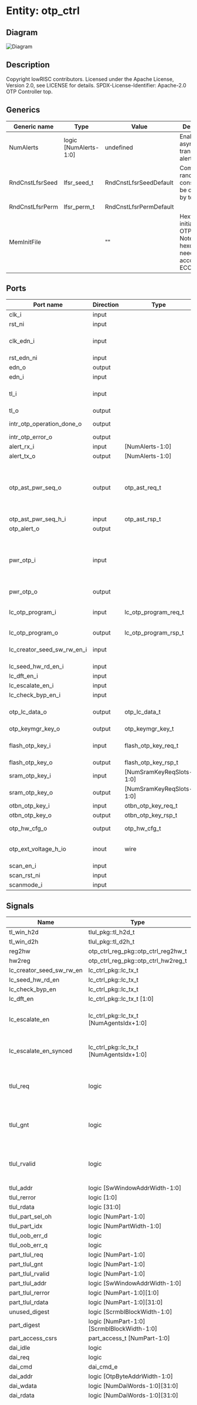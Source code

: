 # Entity: otp_ctrl
## Diagram
![Diagram](otp_ctrl.svg "Diagram")
## Description
Copyright lowRISC contributors.
 Licensed under the Apache License, Version 2.0, see LICENSE for details.
 SPDX-License-Identifier: Apache-2.0
 OTP Controller top.
 
## Generics
| Generic name    | Type                  | Value                  | Description                                                                                |
| --------------- | --------------------- | ---------------------- | ------------------------------------------------------------------------------------------ |
| NumAlerts       | logic [NumAlerts-1:0] | undefined              | Enable asynchronous transitions on alerts.                                                 |
| RndCnstLfsrSeed | lfsr_seed_t           | RndCnstLfsrSeedDefault | Compile time random constants, to be overriden by topgen.                                  |
| RndCnstLfsrPerm | lfsr_perm_t           | RndCnstLfsrPermDefault |                                                                                            |
| MemInitFile     |                       | ""                     | Hexfile file to initialize the OTP macro. Note that the hexdump needs to account for ECC.  |
## Ports
| Port name                  | Direction | Type                     | Description                                                     |
| -------------------------- | --------- | ------------------------ | --------------------------------------------------------------- |
| clk_i                      | input     |                          | OTP clock                                                       |
| rst_ni                     | input     |                          |                                                                 |
| clk_edn_i                  | input     |                          | EDN clock and interface                                         |
| rst_edn_ni                 | input     |                          |                                                                 |
| edn_o                      | output    |                          |                                                                 |
| edn_i                      | input     |                          |                                                                 |
| tl_i                       | input     |                          | Bus Interface (device)                                          |
| tl_o                       | output    |                          |                                                                 |
| intr_otp_operation_done_o  | output    |                          | Interrupt Requests                                              |
| intr_otp_error_o           | output    |                          |                                                                 |
| alert_rx_i                 | input     | [NumAlerts-1:0]          | Alerts                                                          |
| alert_tx_o                 | output    | [NumAlerts-1:0]          |                                                                 |
| otp_ast_pwr_seq_o          | output    | otp_ast_req_t            | Macro-specific power sequencing signals to/from AST.            |
| otp_ast_pwr_seq_h_i        | input     | otp_ast_rsp_t            |                                                                 |
| otp_alert_o                | output    |                          | AST alerts                                                      |
| pwr_otp_i                  | input     |                          | Power manager interface (inputs are synced to OTP clock domain) |
| pwr_otp_o                  | output    |                          |                                                                 |
| lc_otp_program_i           | input     | lc_otp_program_req_t     | Lifecycle transition command interface                          |
| lc_otp_program_o           | output    | lc_otp_program_rsp_t     |                                                                 |
| lc_creator_seed_sw_rw_en_i | input     |                          | Lifecycle broadcast inputs                                      |
| lc_seed_hw_rd_en_i         | input     |                          |                                                                 |
| lc_dft_en_i                | input     |                          |                                                                 |
| lc_escalate_en_i           | input     |                          |                                                                 |
| lc_check_byp_en_i          | input     |                          |                                                                 |
| otp_lc_data_o              | output    | otp_lc_data_t            | OTP broadcast outputs                                           |
| otp_keymgr_key_o           | output    | otp_keymgr_key_t         |                                                                 |
| flash_otp_key_i            | input     | flash_otp_key_req_t      | Scrambling key requests                                         |
| flash_otp_key_o            | output    | flash_otp_key_rsp_t      |                                                                 |
| sram_otp_key_i             | input     | [NumSramKeyReqSlots-1:0] |                                                                 |
| sram_otp_key_o             | output    | [NumSramKeyReqSlots-1:0] |                                                                 |
| otbn_otp_key_i             | input     | otbn_otp_key_req_t       |                                                                 |
| otbn_otp_key_o             | output    | otbn_otp_key_rsp_t       |                                                                 |
| otp_hw_cfg_o               | output    | otp_hw_cfg_t             | Hardware config bits                                            |
| otp_ext_voltage_h_io       | inout     | wire                     | External voltage for OTP                                        |
| scan_en_i                  | input     |                          | Scan                                                            |
| scan_rst_ni                | input     |                          |                                                                 |
| scanmode_i                 | input     |                          |                                                                 |
## Signals
| Name                     | Type                                         | Description                                                                                                                                                                                                                                                                               |
| ------------------------ | -------------------------------------------- | ----------------------------------------------------------------------------------------------------------------------------------------------------------------------------------------------------------------------------------------------------------------------------------------- |
| tl_win_h2d               | tlul_pkg::tl_h2d_t                           |                                                                                                                                                                                                                                                                                           |
| tl_win_d2h               | tlul_pkg::tl_d2h_t                           |                                                                                                                                                                                                                                                                                           |
| reg2hw                   | otp_ctrl_reg_pkg::otp_ctrl_reg2hw_t          |                                                                                                                                                                                                                                                                                           |
| hw2reg                   | otp_ctrl_reg_pkg::otp_ctrl_hw2reg_t          |                                                                                                                                                                                                                                                                                           |
| lc_creator_seed_sw_rw_en | lc_ctrl_pkg::lc_tx_t                         |                                                                                                                                                                                                                                                                                           |
| lc_seed_hw_rd_en         | lc_ctrl_pkg::lc_tx_t                         |                                                                                                                                                                                                                                                                                           |
| lc_check_byp_en          | lc_ctrl_pkg::lc_tx_t                         |                                                                                                                                                                                                                                                                                           |
| lc_dft_en                | lc_ctrl_pkg::lc_tx_t [1:0]                   |                                                                                                                                                                                                                                                                                           |
| lc_escalate_en           | lc_ctrl_pkg::lc_tx_t [NumAgentsIdx+1:0]      | NumAgents + lfsr timer and scrambling datapath.                                                                                                                                                                                                                                           |
| lc_escalate_en_synced    | lc_ctrl_pkg::lc_tx_t [NumAgentsIdx+1:0]      | NumAgents + lfsr timer and scrambling datapath.                                                                                                                                                                                                                                           |
| tlul_req                 | logic                                        | The SW partitions share the same TL-UL adapter.                                                                                                                                                                                                                                           |
| tlul_gnt                 | logic                                        | The SW partitions share the same TL-UL adapter.                                                                                                                                                                                                                                           |
| tlul_rvalid              | logic                                        | The SW partitions share the same TL-UL adapter.                                                                                                                                                                                                                                           |
| tlul_addr                | logic [SwWindowAddrWidth-1:0]                |                                                                                                                                                                                                                                                                                           |
| tlul_rerror              | logic [1:0]                                  |                                                                                                                                                                                                                                                                                           |
| tlul_rdata               | logic [31:0]                                 |                                                                                                                                                                                                                                                                                           |
| tlul_part_sel_oh         | logic [NumPart-1:0]                          |                                                                                                                                                                                                                                                                                           |
| tlul_part_idx            | logic [NumPartWidth-1:0]                     |                                                                                                                                                                                                                                                                                           |
| tlul_oob_err_d           | logic                                        |                                                                                                                                                                                                                                                                                           |
| tlul_oob_err_q           | logic                                        |                                                                                                                                                                                                                                                                                           |
| part_tlul_req            | logic [NumPart-1:0]                          |                                                                                                                                                                                                                                                                                           |
| part_tlul_gnt            | logic [NumPart-1:0]                          |                                                                                                                                                                                                                                                                                           |
| part_tlul_rvalid         | logic [NumPart-1:0]                          |                                                                                                                                                                                                                                                                                           |
| part_tlul_addr           | logic [SwWindowAddrWidth-1:0]                |                                                                                                                                                                                                                                                                                           |
| part_tlul_rerror         | logic [NumPart-1:0][1:0]                     |                                                                                                                                                                                                                                                                                           |
| part_tlul_rdata          | logic [NumPart-1:0][31:0]                    |                                                                                                                                                                                                                                                                                           |
| unused_digest            | logic [ScrmblBlockWidth-1:0]                 |                                                                                                                                                                                                                                                                                           |
| part_digest              | logic [NumPart-1:0][ScrmblBlockWidth-1:0]    |                                                                                                                                                                                                                                                                                           |
| part_access_csrs         | part_access_t [NumPart-1:0]                  |                                                                                                                                                                                                                                                                                           |
| dai_idle                 | logic                                        |                                                                                                                                                                                                                                                                                           |
| dai_req                  | logic                                        |                                                                                                                                                                                                                                                                                           |
| dai_cmd                  | dai_cmd_e                                    |                                                                                                                                                                                                                                                                                           |
| dai_addr                 | logic [OtpByteAddrWidth-1:0]                 |                                                                                                                                                                                                                                                                                           |
| dai_wdata                | logic [NumDaiWords-1:0][31:0]                |                                                                                                                                                                                                                                                                                           |
| dai_rdata                | logic [NumDaiWords-1:0][31:0]                |                                                                                                                                                                                                                                                                                           |
| dai_prog_idle            | logic                                        | The DAI and the LCI can initiate write transactions, which are critical and we must not power down if such transactions are pending. Hence, we signal the LCI/DAI idle state to the power manager. This signal is flopped here as it has to cross a clock boundary to the power manager.  |
| lci_prog_idle            | logic                                        | The DAI and the LCI can initiate write transactions, which are critical and we must not power down if such transactions are pending. Hence, we signal the LCI/DAI idle state to the power manager. This signal is flopped here as it has to cross a clock boundary to the power manager.  |
| otp_idle_d               | logic                                        | The DAI and the LCI can initiate write transactions, which are critical and we must not power down if such transactions are pending. Hence, we signal the LCI/DAI idle state to the power manager. This signal is flopped here as it has to cross a clock boundary to the power manager.  |
| otp_idle_q               | logic                                        | The DAI and the LCI can initiate write transactions, which are critical and we must not power down if such transactions are pending. Hence, we signal the LCI/DAI idle state to the power manager. This signal is flopped here as it has to cross a clock boundary to the power manager.  |
| part_error               | otp_err_e [NumPart+1:0]                      | Status and error reporting CSRs, error interrupt generation and alerts.                                                                                                                                                                                                                   |
| part_errors_reduced      | logic [NumPart+1:0]                          |                                                                                                                                                                                                                                                                                           |
| otp_operation_done       | logic                                        |                                                                                                                                                                                                                                                                                           |
| otp_error                | logic                                        |                                                                                                                                                                                                                                                                                           |
| fatal_macro_error_d      | logic                                        |                                                                                                                                                                                                                                                                                           |
| fatal_macro_error_q      | logic                                        |                                                                                                                                                                                                                                                                                           |
| fatal_check_error_d      | logic                                        |                                                                                                                                                                                                                                                                                           |
| fatal_check_error_q      | logic                                        |                                                                                                                                                                                                                                                                                           |
| chk_pending              | logic                                        |                                                                                                                                                                                                                                                                                           |
| chk_timeout              | logic                                        |                                                                                                                                                                                                                                                                                           |
| lfsr_fsm_err             | logic                                        |                                                                                                                                                                                                                                                                                           |
| key_deriv_fsm_err        | logic                                        |                                                                                                                                                                                                                                                                                           |
| scrmbl_fsm_err           | logic                                        |                                                                                                                                                                                                                                                                                           |
| interrupt_triggers_d     | logic [$bits(part_errors_reduced)+4-1:0]     | If we got an error, we trigger an interrupt.                                                                                                                                                                                                                                              |
| interrupt_triggers_q     | logic [$bits(part_errors_reduced)+4-1:0]     | If we got an error, we trigger an interrupt.                                                                                                                                                                                                                                              |
| alerts                   | logic [NumAlerts-1:0]                        |                                                                                                                                                                                                                                                                                           |
| alert_test               | logic [NumAlerts-1:0]                        |                                                                                                                                                                                                                                                                                           |
| integ_chk_trig           | logic                                        |                                                                                                                                                                                                                                                                                           |
| cnsty_chk_trig           | logic                                        |                                                                                                                                                                                                                                                                                           |
| integ_chk_req            | logic [NumPart-1:0]                          |                                                                                                                                                                                                                                                                                           |
| integ_chk_ack            | logic [NumPart-1:0]                          |                                                                                                                                                                                                                                                                                           |
| cnsty_chk_req            | logic [NumPart-1:0]                          |                                                                                                                                                                                                                                                                                           |
| cnsty_chk_ack            | logic [NumPart-1:0]                          |                                                                                                                                                                                                                                                                                           |
| lfsr_edn_req             | logic                                        |                                                                                                                                                                                                                                                                                           |
| lfsr_edn_ack             | logic                                        |                                                                                                                                                                                                                                                                                           |
| edn_data                 | logic [EdnDataWidth-1:0]                     |                                                                                                                                                                                                                                                                                           |
| edn_req                  | logic                                        | Both the key derivation and LFSR reseeding are low bandwidth, hence they can share the same EDN interface.                                                                                                                                                                                |
| edn_ack                  | logic                                        | Both the key derivation and LFSR reseeding are low bandwidth, hence they can share the same EDN interface.                                                                                                                                                                                |
| key_edn_req              | logic                                        |                                                                                                                                                                                                                                                                                           |
| key_edn_ack              | logic                                        |                                                                                                                                                                                                                                                                                           |
| part_otp_arb_req         | logic [NumAgents-1:0]                        |                                                                                                                                                                                                                                                                                           |
| part_otp_arb_gnt         | logic [NumAgents-1:0]                        |                                                                                                                                                                                                                                                                                           |
| part_otp_arb_bundle      | otp_bundle_t                                 |                                                                                                                                                                                                                                                                                           |
| otp_arb_valid            | logic                                        |                                                                                                                                                                                                                                                                                           |
| otp_arb_ready            | logic                                        |                                                                                                                                                                                                                                                                                           |
| otp_arb_idx              | logic [vbits(NumAgents)-1:0]                 |                                                                                                                                                                                                                                                                                           |
| otp_arb_bundle           | otp_bundle_t                                 |                                                                                                                                                                                                                                                                                           |
| part_otp_err             | prim_otp_pkg::err_e                          |                                                                                                                                                                                                                                                                                           |
| part_otp_rdata           | logic [OtpIfWidth-1:0]                       |                                                                                                                                                                                                                                                                                           |
| otp_rvalid               | logic                                        |                                                                                                                                                                                                                                                                                           |
| tl_win_h2d_gated         | tlul_pkg::tl_h2d_t                           |                                                                                                                                                                                                                                                                                           |
| tl_win_d2h_gated         | tlul_pkg::tl_d2h_t                           |                                                                                                                                                                                                                                                                                           |
| otp_fifo_valid           | logic                                        |                                                                                                                                                                                                                                                                                           |
| otp_part_idx             | logic [vbits(NumAgents)-1:0]                 |                                                                                                                                                                                                                                                                                           |
| part_otp_rvalid          | logic [NumAgents-1:0]                        |                                                                                                                                                                                                                                                                                           |
| part_scrmbl_mtx_req      | logic [NumAgents-1:0]                        |                                                                                                                                                                                                                                                                                           |
| part_scrmbl_mtx_gnt      | logic [NumAgents-1:0]                        |                                                                                                                                                                                                                                                                                           |
| part_scrmbl_req_bundle   | scrmbl_bundle_t                              |                                                                                                                                                                                                                                                                                           |
| scrmbl_req_bundle        | scrmbl_bundle_t                              |                                                                                                                                                                                                                                                                                           |
| scrmbl_mtx_idx           | logic [vbits(NumAgents)-1:0]                 |                                                                                                                                                                                                                                                                                           |
| scrmbl_mtx_valid         | logic                                        |                                                                                                                                                                                                                                                                                           |
| part_scrmbl_rsp_data     | logic [ScrmblBlockWidth-1:0]                 |                                                                                                                                                                                                                                                                                           |
| scrmbl_arb_req_ready     | logic                                        |                                                                                                                                                                                                                                                                                           |
| scrmbl_arb_rsp_valid     | logic                                        |                                                                                                                                                                                                                                                                                           |
| part_scrmbl_req_ready    | logic [NumAgents-1:0]                        |                                                                                                                                                                                                                                                                                           |
| part_scrmbl_rsp_valid    | logic [NumAgents-1:0]                        |                                                                                                                                                                                                                                                                                           |
| part_init_req            | logic                                        |                                                                                                                                                                                                                                                                                           |
| part_init_done           | logic [NumPart-1:0]                          |                                                                                                                                                                                                                                                                                           |
| part_access_dai          | part_access_t [NumPart-1:0]                  |                                                                                                                                                                                                                                                                                           |
| pwr_otp_req_synced       | logic                                        | The init request comes from the power manager, which lives in the AON clock domain.                                                                                                                                                                                                       |
| pwr_otp_rsp_d            | logic                                        | Register this signal as it has to cross a clock boundary.                                                                                                                                                                                                                                 |
| pwr_otp_rsp_q            | logic                                        | Register this signal as it has to cross a clock boundary.                                                                                                                                                                                                                                 |
| lc_otp_program_data      | logic [PartInfo[LifeCycleIdx].size-1:0][7:0] |                                                                                                                                                                                                                                                                                           |
| unused_lci_scrmbl_sigs   | logic                                        | This stops lint from complaining about unused signals.                                                                                                                                                                                                                                    |
| scrmbl_key_seed_valid    | logic                                        |                                                                                                                                                                                                                                                                                           |
| sram_data_key_seed       | logic [SramKeySeedWidth-1:0]                 |                                                                                                                                                                                                                                                                                           |
| flash_data_key_seed      | logic [FlashKeySeedWidth-1:0]                |                                                                                                                                                                                                                                                                                           |
| flash_addr_key_seed      | logic [FlashKeySeedWidth-1:0]                |                                                                                                                                                                                                                                                                                           |
| unused_kdi_otp_sigs      | logic                                        | This stops lint from complaining about unused signals.                                                                                                                                                                                                                                    |
| part_buf_data            | logic [2**OtpByteAddrWidth-1:0][7:0]         |                                                                                                                                                                                                                                                                                           |
| unused_buf_data          | logic                                        | Not all bits of part_buf_data are used here.                                                                                                                                                                                                                                              |
## Types
| Name            | Type                                                                                                                                                                                                                  | Description                                                                                   |
| --------------- | --------------------------------------------------------------------------------------------------------------------------------------------------------------------------------------------------------------------- | --------------------------------------------------------------------------------------------- |
| otp_bundle_t    | struct packed {     prim_otp_pkg::cmd_e          cmd;     logic [OtpSizeWidth-1:0]     size;      logic [OtpIfWidth-1:0]       wdata;     logic [OtpAddrWidth-1:0]     addr;    }                                     |                                                                                               |
| scrmbl_bundle_t | struct packed {     otp_scrmbl_cmd_e             cmd;     digest_mode_e                mode;     logic [ConstSelWidth-1:0]    sel;     logic [ScrmblBlockWidth-1:0] data;     logic                        valid;   } | See also https://docs.opentitan.org/hw/ip/otp_ctrl/doc/index.html#block-diagram for details.  |
## Processes
- p_tlul_assign: _(  )_

- p_tlul_reg: _( @(posedge clk_i or negedge rst_ni) )_

- p_access_control: _(  )_

- p_idle_reg: _( @(posedge clk_i or negedge rst_ni) )_

- p_errors_alerts: _(  )_

- p_alert_regs: _( @(posedge clk_i or negedge rst_ni) )_

- p_rvalid: _(  )_
Steer response back to the partition where this request originated.

**Description**
Steer response back to the partition where this request originated.

- p_mutex: _(  )_
Since the ready_i signal of the arbiter is statically set to 1'b0 above, we are always in a
"backpressure" situation, where the RR arbiter will automatically advance the internal RR state
to give the current winner max priority in subsequent cycles in order to keep the decision
stable. Rearbitration occurs once the winning agent deasserts its request.

**Description**
Since the ready_i signal of the arbiter is statically set to 1'b0 above, we are always in a
"backpressure" situation, where the RR arbiter will automatically advance the internal RR state
to give the current winner max priority in subsequent cycles in order to keep the decision
stable. Rearbitration occurs once the winning agent deasserts its request.

- p_scmrbl_resp: _(  )_
steer back responses

**Description**
steer back responses

- p_init_reg: _( @(posedge clk_i or negedge rst_ni) )_

## Instantiations
- u_reg: otp_ctrl_reg_top
- u_prim_lc_sync_escalate_en: prim_lc_sync
- u_prim_lc_sync_creator_seed_sw_rw_en: prim_lc_sync
- u_prim_lc_sync_seed_hw_rd_en: prim_lc_sync
- u_prim_lc_sync_dft_en: prim_lc_sync
- u_prim_lc_sync_check_byp_en: prim_lc_sync
- u_tlul_adapter_sram: tlul_adapter_sram
- u_part_sel_idx: prim_arbiter_fixed
- u_intr_esc0: prim_intr_hw
- u_intr_esc1: prim_intr_hw
- u_otp_ctrl_lfsr_timer: otp_ctrl_lfsr_timer
- u_edn_arb: prim_arbiter_tree
- u_prim_edn_req: prim_edn_req
**Description**
This synchronizes the data coming from EDN and stacks the
32bit EDN words to achieve an internal entropy width of 64bit.

- u_otp: prim_otp
- u_scrmbl: otp_ctrl_scrmbl
- u_otp_init_sync: prim_flop_2sync
- u_otp_ctrl_dai: otp_ctrl_dai
- u_otp_ctrl_lci: otp_ctrl_lci
- u_otp_ctrl_kdi: otp_ctrl_kdi
